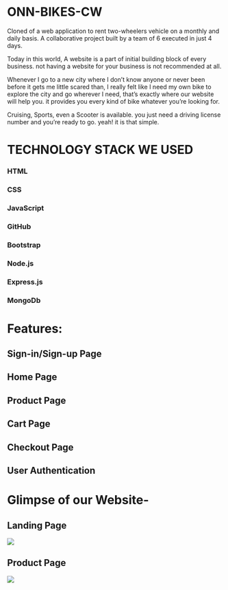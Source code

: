 # ONN-BIKES-CW
Cloned of a web application to rent two-wheelers vehicle on a monthly and daily basis. A collaborative project built by a team of 6 executed in just 4 days.

Today in this world, A website is a part of initial building block of every business. not having a website for your business is not recommended at all.

Whenever I go to a new city where I don’t know anyone or never been before it gets me little scared than, I really felt like I need my own bike to explore the city and go wherever I need, that’s exactly where our website will help you. it provides you every kind of bike whatever you’re looking for.

Cruising, Sports, even a Scooter is available. you just need a driving license number and you’re ready to go. yeah! it is that simple.

# TECHNOLOGY STACK WE USED

   ### HTML 
   ### CSS
   ### JavaScript
   ### GitHub
   ### Bootstrap
   ### Node.js
   ### Express.js
   ### MongoDb

# Features:
## Sign-in/Sign-up Page
## Home Page
## Product Page
## Cart Page 
## Checkout Page
## User Authentication 


# Glimpse of our Website-
## Landing Page
<img src="https://miro.medium.com/max/700/1*nPJlKcRhX-TN0Ar7p1lO0A.png"></img>
## Product Page
<img src="https://miro.medium.com/max/700/1*DCyJckfqooxiANVzdBPV2w.png"></img>
